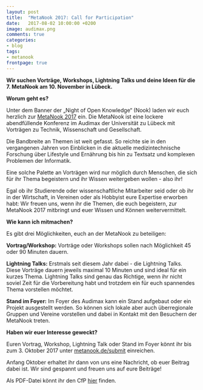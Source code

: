 ```yaml
---
layout: post
title:  "MetaNook 2017: Call for Participation"
date:   2017-08-02 10:00:00 +0200
image: audimax.png
comments: true
categories:
- blog
tags:
- metanook
frontpage: true
---
```

**Wir suchen Vorträge, Workshops, Lightning Talks und deine Ideen für die 7. MetaNook am 10. November in Lübeck.**

**Worum geht es?**

Unter dem Banner der „Night of Open Knowledge“ (Nook) laden wir euch herzlich zur [MetaNook 2017](https://metanook.de/) ein. Die MetaNook ist eine lockere abendfüllende Konferenz im Audimax der Universität zu Lübeck mit Vorträgen zu Technik, Wissenschaft und Gesellschaft.

Die Bandbreite an Themen ist weit gefasst. So reichte sie in den vergangenen Jahren von Einblicken in die aktuelle medizintechnische Forschung über Lifestyle und Ernährung bis hin zu Textsatz und komplexen Problemen der Informatik.

Eine solche Palette an Vorträgen wird nur möglich durch Menschen, die sich für ihr Thema begeistern und ihr Wissen weitergeben wollen - also ihr!
<!--more-->
Egal ob ihr Studierende oder wissenschaftliche Mitarbeiter seid oder ob ihr in der Wirtschaft, in Vereinen oder als Hobbyist eure Expertise erworben habt: Wir freuen uns, wenn ihr die Themen, die euch begeistern, zur MetaNook 2017 mitbringt und euer Wissen und Können weitervermittelt.

**Wie kann ich mitmachen?**

Es gibt drei Möglichkeiten, euch an der MetaNook zu beteiligen:

**Vortrag/Workshop:** Vorträge oder Workshops sollen nach Möglichkeit 45 oder 90 Minuten dauern.

**Lightning Talks:** Erstmals seit diesem Jahr dabei - die Lightning Talks. Diese Vorträge dauern jeweils maximal 10 Minuten und sind ideal für ein kurzes Thema. Lightning Talks sind genau das Richtige, wenn ihr nicht soviel Zeit für die Vorbereitung habt und trotzdem ein für euch spannendes Thema vorstellen möchtet.

**Stand im Foyer:** Im Foyer des Audimax kann ein Stand aufgebaut oder ein Projekt ausgestellt werden. So können sich lokale aber auch überregionale Gruppen und Vereine vorstellen und dabei in Kontakt mit den Besuchern der MetaNook treten.

**Haben wir euer Interesse geweckt?**

Euren Vortrag, Workshop, Lightning Talk oder Stand im Foyer könnt ihr bis zum 3. Oktober 2017 unter [metanook.de/submit](https://metanook.de/2017/submit) einreichen.

Anfang Oktober erhaltet ihr dann von uns eine Nachricht, ob euer Beitrag dabei ist. Wir sind gespannt und freuen uns auf eure Beiträge!

Als PDF-Datei könnt ihr den CfP [hier](https://metanook.de/static/metanook2017cfp.pdf) finden.
